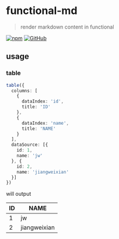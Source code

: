 # functional-md
> render markdown content in functional

[![npm](https://img.shields.io/npm/v/functional-md)](https://github.com/JiangWeixian/functional-md) [![GitHub](https://img.shields.io/github/license/jiangweixian/functional-md)](https://github.com/JiangWeixian/functional-md)


## usage

### table

```ts
table({
  columns: [
    {
      dataIndex: 'id',
      title: 'ID'
    },
    {
      dataIndex: 'name',
      title: 'NAME'
    }
  ],
  dataSource: [{
    id: 1,
    name: 'jw'
  }, {
    id: 2,
    name: 'jiangweixian'
  }]
})
```

will output

|ID|NAME|
|-----|-----|
|1|jw|
|2|jiangweixian|
